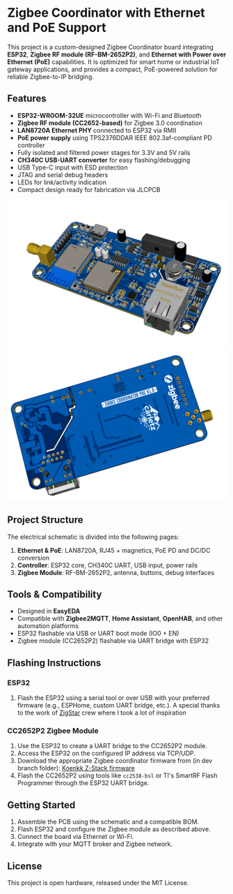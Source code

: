 # Zigbee Coordinator with Ethernet and PoE Support

This project is a custom-designed Zigbee Coordinator board integrating **ESP32**, **Zigbee RF module (RF-BM-2652P2)**, and **Ethernet with Power over Ethernet (PoE)** capabilities. It is optimized for smart home or industrial IoT gateway applications, and provides a compact, PoE-powered solution for reliable Zigbee-to-IP bridging.

## Features

- **ESP32-WROOM-32UE** microcontroller with Wi-Fi and Bluetooth
- **Zigbee RF module (CC2652-based)** for Zigbee 3.0 coordination
- **LAN8720A Ethernet PHY** connected to ESP32 via RMII
- **PoE power supply** using TPS2376DDAR IEEE 802.3af-compliant PD controller
- Fully isolated and filtered power stages for 3.3V and 5V rails
- **CH340C USB-UART converter** for easy flashing/debugging
- USB Type-C input with ESD protection
- JTAG and serial debug headers
- LEDs for link/activity indication
- Compact design ready for fabrication via JLCPCB

![Render 1](Image/top.png)
![Render 1](Image/bottom.png)

## Project Structure

The electrical schematic is divided into the following pages:
1. **Ethernet & PoE**: LAN8720A, RJ45 + magnetics, PoE PD and DC/DC conversion
2. **Controller**: ESP32 core, CH340C UART, USB input, power rails
3. **Zigbee Module**: RF-BM-2652P2, antenna, buttons, debug interfaces

## Tools & Compatibility

- Designed in **EasyEDA**
- Compatible with **Zigbee2MQTT**, **Home Assistant**, **OpenHAB**, and other automation platforms
- ESP32 flashable via USB or UART boot mode (IO0 + EN)
- Zigbee module (CC2652P2) flashable via UART bridge with ESP32

## Flashing Instructions

### ESP32
1. Flash the ESP32 using a serial tool or over USB with your preferred firmware (e.g., ESPHome, custom UART bridge, etc.).
   A special thanks to the work of [ZigStar](https://zig-star.com/) crew where I took a lot of inspiration

### CC2652P2 Zigbee Module
1. Use the ESP32 to create a UART bridge to the CC2652P2 module.
2. Access the ESP32 on the configured IP address via TCP/UDP.
3. Download the appropriate Zigbee coordinator firmware from (in dev branch folder):
   [Koenkk Z-Stack firmware](https://github.com/Koenkk/Z-Stack-firmware/tree/dev/coordinator/Z-Stack_3.x.0/bin)
4. Flash the CC2652P2 using tools like `cc2538-bsl` or TI's SmartRF Flash Programmer through the ESP32 UART bridge.

## Getting Started

1. Assemble the PCB using the schematic and a compatible BOM.
2. Flash ESP32 and configure the Zigbee module as described above.
3. Connect the board via Ethernet or Wi-Fi.
4. Integrate with your MQTT broker and Zigbee network.

## License

This project is open hardware, released under the MIT License.
